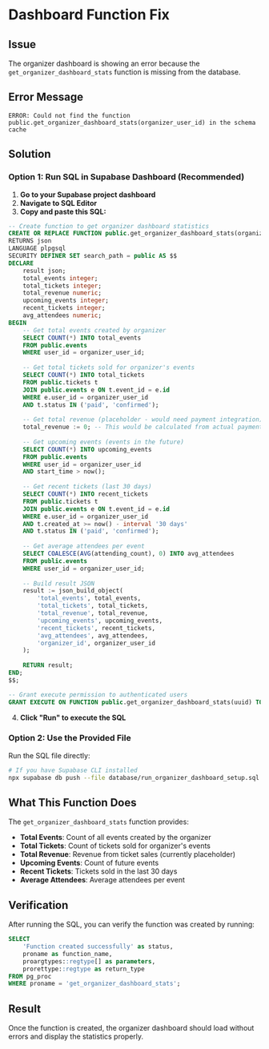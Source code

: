# Dashboard Function Fix

## Issue
The organizer dashboard is showing an error because the `get_organizer_dashboard_stats` function is missing from the database.

## Error Message
```
ERROR: Could not find the function public.get_organizer_dashboard_stats(organizer_user_id) in the schema cache
```

## Solution

### Option 1: Run SQL in Supabase Dashboard (Recommended)

1. **Go to your Supabase project dashboard**
2. **Navigate to SQL Editor**
3. **Copy and paste this SQL:**

```sql
-- Create function to get organizer dashboard statistics
CREATE OR REPLACE FUNCTION public.get_organizer_dashboard_stats(organizer_user_id uuid)
RETURNS json
LANGUAGE plpgsql
SECURITY DEFINER SET search_path = public AS $$
DECLARE
    result json;
    total_events integer;
    total_tickets integer;
    total_revenue numeric;
    upcoming_events integer;
    recent_tickets integer;
    avg_attendees numeric;
BEGIN
    -- Get total events created by organizer
    SELECT COUNT(*) INTO total_events
    FROM public.events
    WHERE user_id = organizer_user_id;
    
    -- Get total tickets sold for organizer's events
    SELECT COUNT(*) INTO total_tickets
    FROM public.tickets t
    JOIN public.events e ON t.event_id = e.id
    WHERE e.user_id = organizer_user_id
    AND t.status IN ('paid', 'confirmed');
    
    -- Get total revenue (placeholder - would need payment integration)
    total_revenue := 0; -- This would be calculated from actual payments
    
    -- Get upcoming events (events in the future)
    SELECT COUNT(*) INTO upcoming_events
    FROM public.events
    WHERE user_id = organizer_user_id
    AND start_time > now();
    
    -- Get recent tickets (last 30 days)
    SELECT COUNT(*) INTO recent_tickets
    FROM public.tickets t
    JOIN public.events e ON t.event_id = e.id
    WHERE e.user_id = organizer_user_id
    AND t.created_at >= now() - interval '30 days'
    AND t.status IN ('paid', 'confirmed');
    
    -- Get average attendees per event
    SELECT COALESCE(AVG(attending_count), 0) INTO avg_attendees
    FROM public.events
    WHERE user_id = organizer_user_id;
    
    -- Build result JSON
    result := json_build_object(
        'total_events', total_events,
        'total_tickets', total_tickets,
        'total_revenue', total_revenue,
        'upcoming_events', upcoming_events,
        'recent_tickets', recent_tickets,
        'avg_attendees', avg_attendees,
        'organizer_id', organizer_user_id
    );
    
    RETURN result;
END;
$$;

-- Grant execute permission to authenticated users
GRANT EXECUTE ON FUNCTION public.get_organizer_dashboard_stats(uuid) TO authenticated;
```

4. **Click "Run" to execute the SQL**

### Option 2: Use the Provided File

Run the SQL file directly:
```bash
# If you have Supabase CLI installed
npx supabase db push --file database/run_organizer_dashboard_setup.sql
```

## What This Function Does

The `get_organizer_dashboard_stats` function provides:

- **Total Events**: Count of all events created by the organizer
- **Total Tickets**: Count of tickets sold for organizer's events
- **Total Revenue**: Revenue from ticket sales (currently placeholder)
- **Upcoming Events**: Count of future events
- **Recent Tickets**: Tickets sold in the last 30 days
- **Average Attendees**: Average attendees per event

## Verification

After running the SQL, you can verify the function was created by running:

```sql
SELECT 
    'Function created successfully' as status,
    proname as function_name,
    proargtypes::regtype[] as parameters,
    prorettype::regtype as return_type
FROM pg_proc 
WHERE proname = 'get_organizer_dashboard_stats';
```

## Result

Once the function is created, the organizer dashboard should load without errors and display the statistics properly. 